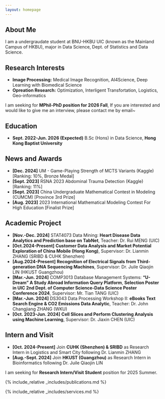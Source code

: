 ```yaml
---
layout: homepage
---
```


## About Me

I am a undergraudate student at BNU-HKBU UIC (known as the Mainland Campus of HKBU), major in Data Science, Dept. of Statistics and Data Science.
## Research Interests

- **Image Processing:** Medical Image Recognition, AI4Science, Deep Learning with Biomedical Science
- **Opreation Research:** Optimization, Interligent Transfortation, Logistics, Geo-informatics

I am seeking for **MPhil-PhD position for 2026 Fall**,  If you are interested and would like to give me an interview, please contact me by email~


## Education
- **Sept. 2022-Jun. 2026 (Expected)** B.Sc (Hons) in Data Science, **Hong Kong Baptist University**


## News and Awards

- **[Dec. 2024]** UM - Game-Playing Strength of MCTS Variants (Kaggle) [Ranking: 10%, Bronze Medal]
- **[Sept. 2023]** RSNA 2023 Abdominal Trauma Detection (Kaggle) [Ranking: 11%]
- **[Sept. 2023]** China Undergraduate Mathematical Contest in Modeling (CUMCM) [Province 3rd Prize]
- **[Aug. 2023]** 2023 International Mathematical Modeling Contest For High Education [Finalist Prize]

## Academic Project
- **[Nov.-Dec. 2024]** STAT4073 Data Mining: **Heart Disease Data Analytics and Prediction base on TabNet**, Teacher: Dr. Rui MENG (UIC)
- **[Oct.2024-Present]** **Customer Data Analysis and Market Potential Exploration of China Mobile (Hong Kong)**, Supervisor: Dr. Lianmin ZHANG (SRIBD & CUHK Shenzhen)
- **[Aug.2024-Present]** **Recognition of Electrical Signals from Third-generation DNA Sequencing Machines**, Supervisor: Dr. Juile Qiaojin LIN (HKUST Guangzhou)
- **[Mar.-Jun. 2024]** COMP3013 Database Management Systems: **“U-Dream” A Study Abroad Information Query Platform**, **Selection Poster in UIC 2nd Dept. of Computer Science-Data Science Poster Conference 2024**, Supervisor: Mr. Tian TANG (UIC) 
- **[Mar.-Jun. 2024]** DS3043 Data Processing Workshop II: **eBooks Text Search Engine & CO2 Emissions Data Analytic**, Teacher: Dr. John Changjiang ZHANG (WKU)
- **[Oct. 2023-Jun. 2024]** **Cell Slices and Perform Clustering Analysis using Machine Learning**, Supervisor: Dr. Jiaxin CHEN (UIC)

## Intern and Visit
- **[Oct. 2024-Present]** Join **CUHK (Shenzhen) & SRIBD** as Research Intern in Logistics and Smart City following Dr. Lianmin ZHANG
- **[Aug.-Sept. 2024]** Join **HKUST (Guangzhou)** as Research Intern in Bioinformatics following Dr. Juile Qiaojin LIN

I am seeking for **Research Intern/Visit Student** position for 2025 Summer.

{% include_relative _includes/publications.md %}

{% include_relative _includes/services.md %}
